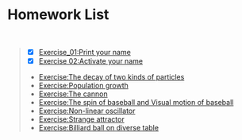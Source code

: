 # Homework List
 
>- [x] [Exercise_01:Print your name](https://github.com/tzwhu/computational_physics_N2015301020096/blob/master/print%20your%20name.md)<br>
>- [x] [Exercise 02:Activate your name](https://github.com/tzwhu/computational_physics_N2015301020096/blob/master/Activate%20your%20name.md)<br>
>* [Exercise:The decay of two kinds of particles](https://www.zybuluo.com/mdeditor#882113)<br>
>* [Exercise:Population growth](https://www.zybuluo.com/mdeditor#882120)<br>
>* [Exercise:The cannon](https://www.zybuluo.com/mdeditor#882138)<br>
>* [Exercise:The spin of baseball and Visual motion of baseball](https://www.zybuluo.com/mdeditor#882149)<br>
>* [Exercise:Non-linear oscillator](https://www.zybuluo.com/mdeditor#882152)<br>
>* [Exercise:Strange attractor ](https://www.zybuluo.com/mdeditor#882153)<br>
>* [Exercise:Billiard ball on diverse table](https://www.zybuluo.com/mdeditor#882157)<br>
